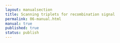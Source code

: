 ```yaml
---
layout: manualsection
title: Scanning triplets for recombination signal
permalink: 06-manual.html
manual: true
published: true
status: publish
---
```

 


